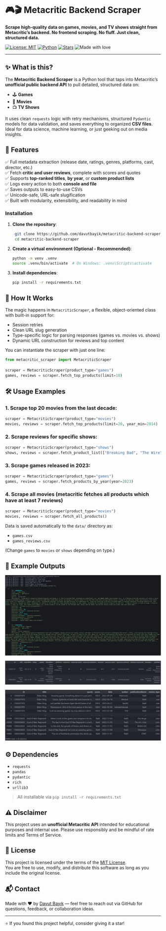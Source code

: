 # 🎮🎬 Metacritic Backend Scraper

**Scrape high-quality data on games, movies, and TV shows straight from Metacritic’s backend. No frontend scraping. No fluff. Just clean, structured data.**

[![License: MIT](https://img.shields.io/badge/License-MIT-yellow.svg)](https://opensource.org/licenses/MIT)
[![Python](https://img.shields.io/badge/Python-3.9%2B-blue)](https://www.python.org/)
[![Stars](https://img.shields.io/github/stars/davutbayik/metacritic-backend-scraper?style=social)](https://github.com/davutbayik/metacritic-backend-scraper/stargazers)
![Made with love](https://img.shields.io/badge/Made%20with-%E2%9D%A4-red)

---

## ✨ What is this?

The **Metacritic Backend Scraper** is a Python tool that taps into Metacritic’s **unofficial public backend API** to pull detailed, structured data on:

- 🕹️ **Games**
- 🎥 **Movies**
- 📺 **TV Shows**

It uses clean `requests` logic with retry mechanisms, structured `Pydantic` models for data validation, and saves everything to organized **CSV files**. Ideal for data science, machine learning, or just geeking out on media insights.

## 🚀 Features

✅ Full metadata extraction (release date, ratings, genres, platforms, cast, director, etc.)  
✅ Fetch **critic and user reviews**, complete with scores and quotes  
✅ Supports **top-ranked titles**, **by year**, or **custom product lists**  
✅ Logs every action to both **console and file**  
✅ Saves outputs to easy-to-use CSVs  
✅ Unicode-safe, URL-safe slugification  
✅ Built with modularity, extensibility, and readability in mind

### Installation

1. **Clone the repository**:
   ```bash
    git clone https://github.com/davutbayik/metacritic-backend-scraper.git
    cd metacritic-backend-scraper
   ```

2. **Create a virtual environment (Optional - Recommended)**:
   ```bash
   python -m venv .venv
   source .venv/bin/activate  # On Windows: .venv\Scripts\activate
   ```

3. **Install dependencies**:
   ```bash
   pip install -r requirements.txt
   ```

## 🧠 How It Works

The magic happens in `MetacriticScraper`, a flexible, object-oriented class with built-in support for:

- Session retries
- Clean URL slug generation
- Type-specific logic for parsing responses (games vs. movies vs. shows)
- Dynamic URL construction for reviews and top content

You can instantiate the scraper with just one line:

```python
from metacritic_scraper import MetacriticScraper

scraper = MetacriticScraper(product_type="games")
games, reviews = scraper.fetch_top_products(limit=10)
```

## 🛠 Usage Examples

### 1. Scrape top 20 movies from the last decade:
```python
scraper = MetacriticScraper(product_type="movies")
movies, reviews = scraper.fetch_top_products(limit=20, year_min=2014)
```

### 2. Scrape reviews for specific shows:
```python
scraper = MetacriticScraper(product_type="shows")
shows, reviews = scraper.fetch_product_list(["Breaking Bad", "The Wire"])
```

### 3. Scrape games released in 2023:
```python
scraper = MetacriticScraper(product_type="games")
games, reviews = scraper.fetch_products_by_year(year=2023)
```

### 4. Scrape all movies (metacritic fetches all products which have at least 7 reviews)
```python
scraper = MetacriticScraper(product_type="movies")
movies, reviews = scraper.fetch_all_products()
```

Data is saved automatically to the `data/` directory as:

- `games.csv`
- `games_reviews.csv`

(Change `games` to `movies` or `shows` depending on type.)

## 🧾 Example Outputs

![Terminal Output](assets/terminal_output.png)

![Games](assets/games.png)

![Reviews](assets/reviews.png)

## ⚙️ Dependencies

- `requests`
- `pandas`
- `pydantic`
- `rich`
- `urllib3`

> All installable via `pip install -r requirements.txt`

## ⚠️ Disclaimer

This project uses an **unofficial Metacritic API** intended for educational purposes and internal use. Please use responsibly and be mindful of rate limits and Terms of Service.

## 📄 License

This project is licensed under the terms of the [MIT License](LICENSE).  
You are free to use, modify, and distribute this software as long as you include the original license.

## 📬 Contact

Made with ❤️ by [Davut Bayık](https://github.com/davutbayik) — feel free to reach out via GitHub for questions, feedback, or collaboration ideas.

---

⭐ If you found this project helpful, consider giving it a star!
